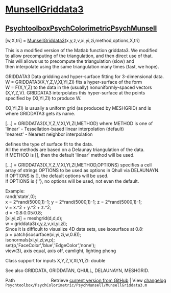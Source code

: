 # [MunsellGriddata3](MunsellGriddata3)
## [Psychtoolbox](Psychtoolbox)[PsychColorimetric](PsychColorimetric)[PsychMunsell](PsychMunsell)

 [w,X,tri] = [MunsellGriddata3](MunsellGriddata3)(x,y,z,v,xi,yi,zi,method,options,X,tri)  
  
 This is a modified version of the Matlab function griddata3.  We modified  
 to allow precomputing of the triangulation, and then direct use of that.  
 This will allows us to precompute the triangulation (slow) and  
 then interpolate using the same triangulation many times (fast, we hope).  
  
GRIDDATA3 Data gridding and hyper-surface fitting for 3-dimensional data.  
   W = GRIDDATA3(X,Y,Z,V,XI,YI,ZI) fits a hyper-surface of the form  
   W = F(X,Y,Z) to the data in the (usually) nonuniformly-spaced vectors  
   (X,Y,Z,V).  GRIDDATA3 interpolates this hyper-surface at the points  
   specified by (XI,YI,ZI) to produce W.  
  
   (XI,YI,ZI) is usually a uniform grid (as produced by MESHGRID) and is  
   where GRIDDATA3 gets its name.   
  
   [...] = GRIDDATA3(X,Y,Z,V,XI,YI,ZI,METHOD) where METHOD is one of  
       'linear'    - Tessellation-based linear interpolation (default)  
       'nearest'   - Nearest neighbor interpolation  
  
   defines the type of surface fit to the data.   
   All the methods are based on a Delaunay triangulation of the data.  
   If METHOD is [], then the default 'linear' method will be used.  
  
   [...] = GRIDDATA3(X,Y,Z,V,XI,YI,ZI,METHOD,OPTIONS) specifies a cell   
   array of strings OPTIONS to be used as options in Qhull via DELAUNAYN.  
   If OPTIONS is [], the default options will be used.  
   If OPTIONS is {''}, no options will be used, not even the default.  
  
   Example:  
      rand('state',0);  
      x = 2\*rand(5000,1)-1; y = 2\*rand(5000,1)-1; z = 2\*rand(5000,1)-1;  
      v = x.^2 + y.^2 + z.^2;  
      d = -0.8:0.05:0.8;  
      [xi,yi,zi] = meshgrid(d,d,d);  
      w = griddata3(x,y,z,v,xi,yi,zi);  
   Since it is difficult to visualize 4D data sets, use isosurface at 0.8:  
      p = patch(isosurface(xi,yi,zi,w,0.8));  
      isonormals(xi,yi,zi,w,p);  
      set(p,'FaceColor','blue','EdgeColor','none');  
      view(3), axis equal, axis off, camlight, lighting phong  
  
   Class support for inputs X,Y,Z,V,XI,YI,ZI: double  
  
   See also GRIDDATA, GRIDDATAN, QHULL, DELAUNAYN, MESHGRID.  




<div class="code_header" style="text-align:right;">
  <span style="float:left;">Path&nbsp;&nbsp;</span> <span class="counter">Retrieve <a href=
  "https://raw.github.com/Psychtoolbox-3/Psychtoolbox-3/beta/Psychtoolbox/PsychColorimetric/PsychMunsell/MunsellGriddata3.m">current version from GitHub</a> | View <a href=
  "https://github.com/Psychtoolbox-3/Psychtoolbox-3/commits/beta/Psychtoolbox/PsychColorimetric/PsychMunsell/MunsellGriddata3.m">changelog</a></span>
</div>
<div class="code">
  <code>Psychtoolbox/PsychColorimetric/PsychMunsell/MunsellGriddata3.m</code>
</div>

